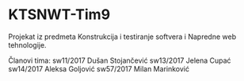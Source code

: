 # KTSNWT-Tim9

Projekat iz predmeta Konstrukcija i testiranje softvera i Napredne web tehnologije.


Članovi tima:
  sw11/2017 Dušan Stojančević
  sw13/2017 Jelena Cupać
  sw14/2017 Aleksa Goljović
  sw57/2017 Milan Marinković
